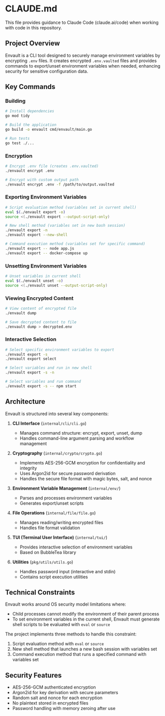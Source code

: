 # CLAUDE.md

This file provides guidance to Claude Code (claude.ai/code) when working with code in this repository.

## Project Overview

Envault is a CLI tool designed to securely manage environment variables by encrypting `.env` files. It creates encrypted `.env.vaulted` files and provides commands to export/unset environment variables when needed, enhancing security for sensitive configuration data.

## Key Commands

### Building

```bash
# Install dependencies
go mod tidy

# Build the application
go build -o envault cmd/envault/main.go

# Run tests
go test ./...
```

### Encryption

```bash
# Encrypt .env file (creates .env.vaulted)
./envault encrypt .env

# Encrypt with custom output path
./envault encrypt .env -f /path/to/output.vaulted
```

### Exporting Environment Variables

```bash
# Script evaluation method (variables set in current shell)
eval $(./envault export -o)
source <(./envault export --output-script-only)

# New shell method (variables set in new bash session)
./envault export -n
./envault export --new-shell

# Command execution method (variables set for specific command)
./envault export -- node app.js
./envault export -- docker-compose up
```

### Unsetting Environment Variables

```bash
# Unset variables in current shell
eval $(./envault unset -o)
source <(./envault unset --output-script-only)
```

### Viewing Encrypted Content

```bash
# View content of encrypted file
./envault dump

# Save decrypted content to file
./envault dump > decrypted.env
```

### Interactive Selection

```bash
# Select specific environment variables to export
./envault export -s
./envault export select

# Select variables and run in new shell
./envault export -s -n

# Select variables and run command
./envault export -s -- npm start
```

## Architecture

Envault is structured into several key components:

1. **CLI Interface** (`internal/cli/cli.go`)
   - Manages command structure: encrypt, export, unset, dump
   - Handles command-line argument parsing and workflow management

2. **Cryptography** (`internal/crypto/crypto.go`)
   - Implements AES-256-GCM encryption for confidentiality and integrity
   - Uses Argon2id for secure password derivation
   - Handles the secure file format with magic bytes, salt, and nonce

3. **Environment Variable Management** (`internal/env/`)
   - Parses and processes environment variables
   - Generates export/unset scripts

4. **File Operations** (`internal/file/file.go`)
   - Manages reading/writing encrypted files
   - Handles file format validation

5. **TUI (Terminal User Interface)** (`internal/tui/`)
   - Provides interactive selection of environment variables
   - Based on BubbleTea library

6. **Utilities** (`pkg/utils/utils.go`)
   - Handles password input (interactive and stdin)
   - Contains script execution utilities

## Technical Constraints

Envault works around OS security model limitations where:
- Child processes cannot modify the environment of their parent process
- To set environment variables in the current shell, Envault must generate shell scripts to be evaluated with `eval` or `source`

The project implements three methods to handle this constraint:
1. Script evaluation method with `eval` or `source`
2. New shell method that launches a new bash session with variables set
3. Command execution method that runs a specified command with variables set

## Security Features

- AES-256-GCM authenticated encryption
- Argon2id for key derivation with secure parameters
- Random salt and nonce for each encryption
- No plaintext stored in encrypted files
- Password handling with memory zeroing after use
